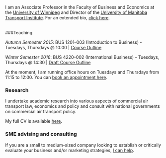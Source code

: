 

I am an Associate Professor in the Faculty of Business and Economics at the [University of Winnipeg](http://www.uwinnipeg.ca) and Director of the [University of Manitoba Transport Institute](http://www.umti.ca).  For an extended bio, [click here](https://dtduval.github.io/about.html).

<br>
###Teaching     


*Autumn Semester 2015*: BUS 1201–003 (Introduction to Business) - Tuesdays, Thursdays @ 10:00 | [Course Outline](https://dl.dropboxusercontent.com/u/461710/BUS1201/BUS-1201-003-Autumn-2015-Duval.pdf)    

*Winter Semester 2016*: BUS 4220–002 (International Business) - Tuesdays, Thursdays @ 14:30 | [Draft Course Outline](https://dtduval.github.io/4220.html)          
          
At the moment, I am running office hours on Tuesdays and Thursdays from 11:15 to 12:00.  You can [book an appointment here](https://gewhtttyjc.youcanbook.me/).
<br>

### Research

I undertake academic research into various aspects of commercial air transport law, economics and policy and consult with national governments on commercial air transport policy.     

My full CV is available [here](http://dl.dropbox.com/u/461710/DuvalCV.pdf).
<br>

### SME advising and consulting

If you are a small to medium-sized company looking to establish or critically evaluate your business and/or marketing strategies, [I can help](mailto:david@dtduval.com).  




